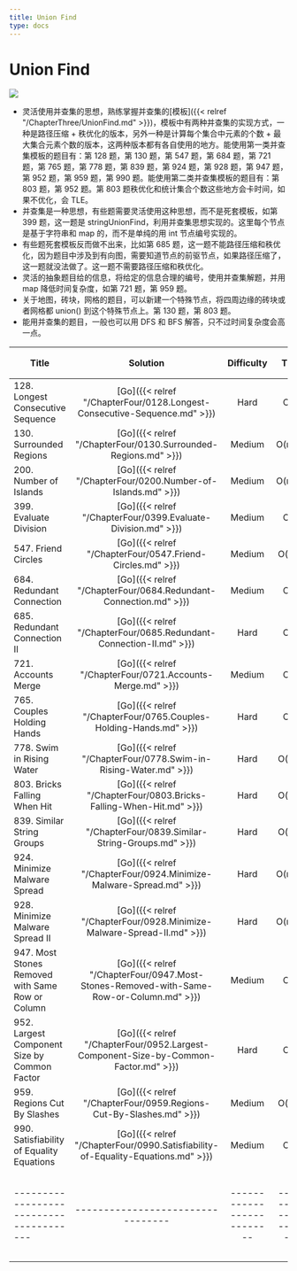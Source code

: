 ```yaml
---
title: Union Find
type: docs
---
```


# Union Find

![](https://img.halfrost.com/Leetcode/Union_Find.png)

- 灵活使用并查集的思想，熟练掌握并查集的[模板]({{< relref "/ChapterThree/UnionFind.md" >}})，模板中有两种并查集的实现方式，一种是路径压缩 + 秩优化的版本，另外一种是计算每个集合中元素的个数 + 最大集合元素个数的版本，这两种版本都有各自使用的地方。能使用第一类并查集模板的题目有：第 128 题，第 130 题，第 547 题，第 684 题，第 721 题，第 765 题，第 778 题，第 839 题，第 924 题，第 928 题，第 947 题，第 952 题，第 959 题，第 990 题。能使用第二类并查集模板的题目有：第 803 题，第 952 题。第 803 题秩优化和统计集合个数这些地方会卡时间，如果不优化，会 TLE。
- 并查集是一种思想，有些题需要灵活使用这种思想，而不是死套模板，如第 399 题，这一题是 stringUnionFind，利用并查集思想实现的。这里每个节点是基于字符串和 map 的，而不是单纯的用 int 节点编号实现的。
- 有些题死套模板反而做不出来，比如第 685 题，这一题不能路径压缩和秩优化，因为题目中涉及到有向图，需要知道节点的前驱节点，如果路径压缩了，这一题就没法做了。这一题不需要路径压缩和秩优化。
- 灵活的抽象题目给的信息，将给定的信息合理的编号，使用并查集解题，并用 map 降低时间复杂度，如第 721 题，第 959 题。
- 关于地图，砖块，网格的题目，可以新建一个特殊节点，将四周边缘的砖块或者网格都 union() 到这个特殊节点上。第 130 题，第 803 题。
- 能用并查集的题目，一般也可以用 DFS 和 BFS 解答，只不过时间复杂度会高一点。


| Title | Solution | Difficulty | Time | Space | 收藏 |
| ----- | :--------: | :----------: | :----: | :-----: |:-----: |
|128. Longest Consecutive Sequence | [Go]({{< relref "/ChapterFour/0128.Longest-Consecutive-Sequence.md" >}})| Hard | O(n)| O(n)|❤️|
|130. Surrounded Regions | [Go]({{< relref "/ChapterFour/0130.Surrounded-Regions.md" >}})| Medium | O(m\*n)| O(m\*n)||
|200. Number of Islands | [Go]({{< relref "/ChapterFour/0200.Number-of-Islands.md" >}})| Medium | O(m\*n)| O(m\*n)||
|399. Evaluate Division | [Go]({{< relref "/ChapterFour/0399.Evaluate-Division.md" >}})| Medium | O(n)| O(n)||
|547. Friend Circles  | [Go]({{< relref "/ChapterFour/0547.Friend-Circles.md" >}})| Medium | O(n^2)| O(n)||
|684. Redundant Connection  | [Go]({{< relref "/ChapterFour/0684.Redundant-Connection.md" >}})| Medium | O(n)| O(n)||
|685. Redundant Connection II | [Go]({{< relref "/ChapterFour/0685.Redundant-Connection-II.md" >}})| Hard | O(n)| O(n)||
|721. Accounts Merge  | [Go]({{< relref "/ChapterFour/0721.Accounts-Merge.md" >}})| Medium | O(n)| O(n)|❤️|
|765. Couples Holding Hands | [Go]({{< relref "/ChapterFour/0765.Couples-Holding-Hands.md" >}})| Hard | O(n)| O(n)|❤️|
|778. Swim in Rising Water  | [Go]({{< relref "/ChapterFour/0778.Swim-in-Rising-Water.md" >}})| Hard | O(n^2)| O(n)|❤️|
|803. Bricks Falling When Hit  | [Go]({{< relref "/ChapterFour/0803.Bricks-Falling-When-Hit.md" >}})| Hard | O(n^2)| O(n)|❤️|
|839. Similar String Groups  | [Go]({{< relref "/ChapterFour/0839.Similar-String-Groups.md" >}})| Hard | O(n^2)| O(n)||
|924. Minimize Malware Spread  | [Go]({{< relref "/ChapterFour/0924.Minimize-Malware-Spread.md" >}})| Hard | O(m\*n)| O(n)||
|928. Minimize Malware Spread II  | [Go]({{< relref "/ChapterFour/0928.Minimize-Malware-Spread-II.md" >}})| Hard | O(m\*n)| O(n)|❤️|
|947. Most Stones Removed with Same Row or Column  | [Go]({{< relref "/ChapterFour/0947.Most-Stones-Removed-with-Same-Row-or-Column.md" >}})| Medium | O(n)| O(n)||
|952. Largest Component Size by Common Factor | [Go]({{< relref "/ChapterFour/0952.Largest-Component-Size-by-Common-Factor.md" >}})| Hard | O(n)| O(n)|❤️|
|959. Regions Cut By Slashes | [Go]({{< relref "/ChapterFour/0959.Regions-Cut-By-Slashes.md" >}})| Medium | O(n^2)| O(n^2)|❤️|
|990. Satisfiability of Equality Equations | [Go]({{< relref "/ChapterFour/0990.Satisfiability-of-Equality-Equations.md" >}})| Medium | O(n)| O(n)||
|---------------------------------------|---------------------------------|--------------------------|-----------------------|-----------|--------|